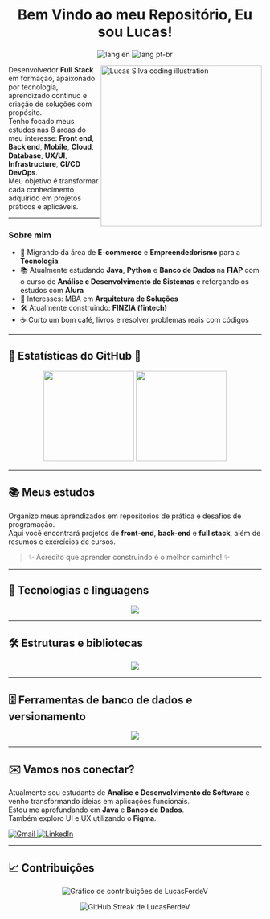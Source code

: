 <!-- ====== Seção 1: Cabeçalho + Bio curta ====== -->

<h1 align="center">Bem Vindo ao meu Repositório, Eu sou Lucas!</h1>

<p align="center">
  <img alt="lang en" src="https://img.shields.io/badge/lang-en-inactive?style=flat-square&labelColor=2b3137&color=555">
  <img alt="lang pt-br" src="https://img.shields.io/badge/lang-pt--br-brightgreen?style=flat-square&labelColor=2b3137">
</p>

<!-- ====== FOTO DE PERFIL ESTILO ILUSTRAÇÃO ====== -->
<img align="right" width="320" alt="Lucas Silva coding illustration" src="https://github.com/user-attachments/assets/dc0c8bc9-108c-4760-9c58-eb520aa075e6" />

Desenvolvedor **Full Stack** em formação, apaixonado por tecnologia, aprendizado contínuo e criação de soluções com propósito.  
Tenho focado meus estudos nas 8 áreas do meu interesse: **Front end**, **Back end**, **Mobile**, **Cloud**, **Database**, **UX/UI**, **Infrastructure**, **CI/CD DevOps**.  
Meu objetivo é transformar cada conhecimento adquirido em projetos práticos e aplicáveis.

---

### Sobre mim

- 🧭 Migrando da área de **E-commerce** e **Empreendedorismo** para a **Tecnologia**  
- 📚 Atualmente estudando **Java**, **Python** e **Banco de Dados** na **FIAP** com o curso de **Análise e Desenvolvimento de Sistemas** e reforçando os estudos com **Alura**  
- 🎯 Interesses: MBA em **Arquitetura de Soluções**  
- 🛠️ Atualmente construindo: **FINZIA (fintech)**  
- ☕ Curto um bom café, livros e resolver problemas reais com códigos

---

## 🌟 Estatísticas do GitHub 🌟

<p align="center">
  <img height="180em" src="https://github-readme-stats.vercel.app/api?username=LucasFerdeV&show_icons=true&theme=tokyonight&include_all_commits=true&count_private=true"/>
  <img height="180em" src="https://github-readme-stats.vercel.app/api/top-langs/?username=LucasFerdeV&layout=compact&langs_count=7&theme=tokyonight"/>
</p>

---

## 📚 Meus estudos

Organizo meus aprendizados em repositórios de prática e desafios de programação.  
Aqui você encontrará projetos de **front-end**, **back-end** e **full stack**, além de resumos e exercícios de cursos.  

> ✨ Acredito que aprender construindo é o melhor caminho! ✨

---

## 🚀 Tecnologias e linguagens

<p align="center">
  <img src="https://skillicons.dev/icons?i=html,css,js,ts,python,java" />
</p>

---

## 🛠️ Estruturas e bibliotecas

<p align="center">
  <img src="https://skillicons.dev/icons?i=react,nodejs" />
</p>

---

## 🗄️ Ferramentas de banco de dados e versionamento

<p align="center">
  <img src="https://skillicons.dev/icons?i=mysql,postgres,mongodb,git,github,vscode" />
</p>

---

## ✉️ Vamos nos conectar?

Atualmente sou estudante de **Analise e Desenvolvimento de Software** e venho transformando ideias em aplicações funcionais.  
Estou me aprofundando em **Java** e **Banco de Dados**.  
Também exploro UI e UX utilizando o **Figma**.


<p>
    <a href="mailto:lucasferdev01@gmail.com">
    <img alt="Gmail" src="https://img.shields.io/badge/Gmail-D14836?style=for-the-badge&logo=gmail&logoColor=white">
  </a>

  <a href="https://www.linkedin.com/in/lucas-fernando-silva-6a8903368/" target="_blank">
    <img alt="LinkedIn" src="https://img.shields.io/badge/LinkedIn-0A66C2?style=for-the-badge&logo=linkedin&logoColor=white">
  </a>
</p>

---

## 📈 Contribuições

<p align="center">
  <img src="https://github-readme-activity-graph.vercel.app/graph?username=LucasFerdeV&theme=tokyo-night&hide_border=true&area=true" alt="Gráfico de contribuições de LucasFerdeV"/>
</p>

<p align="center">
  <img src="https://streak-stats.demolab.com?user=LucasFerdeV&theme=tokyonight&hide_border=true" alt="GitHub Streak de LucasFerdeV" />
</p>
